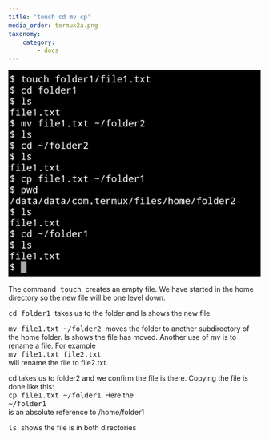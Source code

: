 ```yaml
---
title: 'touch cd mv cp'
media_order: termux2a.png
taxonomy:
    category:
        - docs
---
```


![](termux2a.png)
<p>The command<kbd>
 touch
</kbd> creates an empty file. We have started in the home directory so the new file will be one level down.</p>

<p><kbd>
cd folder1
</kbd> takes us to the folder and ls shows the new file.</p>
<p><kbd>mv file1.txt ~/folder2
</kbd> moves the folder to another subdirectory of the home folder. ls shows the file has moved. Another use of mv is to rename a file. For example <br>
    <kbd>mv file1.txt file2.txt</kbd><br> will rename the file to file2.txt.</p>
<p>cd takes us to folder2 and we confirm the file is there. Copying the file is done like this:<br>
    <kbd>cp file1.txt ~/folder1</kbd>. Here the<br><kbd> ~/folder1</kbd><br> is an absolute reference to /home/folder1</p>

<p><kbd>
ls
</kbd> shows the file is in both directories</p><br>